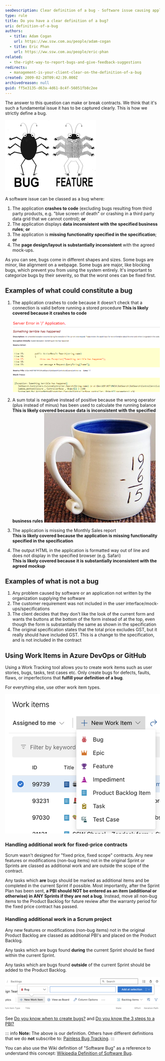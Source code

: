 ```yaml
---
seoDescription: Clear definition of a bug - Software issue causing application crashes, data inconsistencies, missing functionality, or page design/ layout issues that can be reproduced and reported within a specified timeframe.
type: rule
title: Do you have a clear definition of a bug?
uri: definition-of-a-bug
authors:
  - title: Adam Cogan
    url: https://ww.ssw.com.au/people/adam-cogan
  - title: Eric Phan
    url: https://ww.ssw.com.au/people/eric-phan
related:
  - the-right-way-to-report-bugs-and-give-feedback-suggestions
redirects:
  - management-is-your-client-clear-on-the-definition-of-a-bug
created: 2009-02-28T09:42:39.000Z
archivedreason: null
guid: ff5e3135-d63a-4d61-8c4f-56051fb8c2ee
---
```


The answer to this question can make or break contracts. We think that it's such a fundamental issue it has to be captured clearly. This is how we strictly define a bug.

<!--endintro-->

![](bug-feature.png)

A software issue can be classed as a bug where:

1. The application **crashes to code** (excluding bugs resulting from third party products, e.g. "blue screen of death" or crashing in a third party data grid that we cannot control); **or**
2. The application displays **data inconsistent with the specified business rules**; **or**
3. The application is **missing functionality specified in the specification**; **or**
4. The **page design/layout is substantially inconsistent** with the agreed mock-ups.

As you can see, bugs come in different shapes and sizes. Some bugs are minor, like alignment on a webpage. Some bugs are major, like blocking bugs, which prevent you from using the system entirely. It's important to categorize bugs by their severity, so that the worst ones can be fixed first.

## Examples of what **could** constitute a bug

1. The application crashes to code because it doesn't check that a connection is valid before running a stored procedure
   **This is likely covered because it crashes to code**

   ![Figure: Yellow screen of death](YellowScreenofDeath.jpg)

2. A sum total is negative instead of positive because the wrong operator (plus instead of minus) has been used to calculate the running balance
   **This is likely covered because data is inconsistent with the specified business rules**
   ![Figure: An incorrect sum is likely to be a bug](IncorrectSum.jpg)

3. The application is missing the Monthly Sales report  
   **This is likely covered because the application is missing functionality specified in the specification**

4. The output HTML in the application is formatted way out of line and does not display in the specified browser (e.g. Safari)  
   **This is likely covered because it is substantially inconsistent with the agreed mockup**

## Examples of what is **not** a bug

1. Any problem caused by software or an application not written by the organization supplying the software
2. The customer requirement was not included in the user interface/mock-ups/specifications
3. The client decides that they don't like the look of the current form and wants the buttons at the bottom of the form instead of at the top, even though the form is substantially the same as shown in the specification
4. The original specification states that the total price excludes GST, but it really should have included GST. This is a change to the specification, and is not included in the contract

## Using Work Items in Azure DevOps or GitHub

Using a Work Tracking tool allows you to create work items such as user stories, bugs, tasks, test cases etc. Only create bugs for defects, faults, flaws, or imperfections that **fulfill your definition of a bug**.

For everything else, use other work item types.

![Figure: Work item types](work-items-type-options.png)

### Handling additional work for fixed-price contracts

Scrum wasn't designed for "fixed price, fixed scope" contracts. Any new features or modifications (non-bug items) not in the original Sprint or Sprints are classed as additional work and are outside the scope of the contract.

Any tasks which **are** bugs should be marked as additional items and be completed in the current Sprint if possible. Most importantly, after the Sprint Plan has been sent, **a PBI should NOT be entered as an item (additional or otherwise) in ANY Sprints if they are not a bug**. Instead, move all non-bug items to the Product Backlog for future review after the warranty period for the fixed price contract has passed.

### Handling additional work in a Scrum project

Any new features or modifications (non-bug items) not in the original Product Backlog are classed as additional PBI's and placed on the Product Backlog.

Any tasks which are bugs found **during** the current Sprint should be fixed within the current Sprint.

Any tasks which are bugs found **outside** of the current Sprint should be added to the Product Backlog.

![Figure: Adding a bug to the Product Backlog in Azure DevOps](adding-pbi-to-backlog.png)

See [Do you know when to create bugs?](/during-a-sprint-do-you-know-when-to-create-bugs 'Do you know when to create bugs?') and [Do you know the 3 steps to a PBI?](/do-you-know-the-3-steps-to-a-pbi)

::: info
**Note:** The above is our definition. Others have different definitions that we do **not** subscribe to: [Painless Bug Tracking](https://www.joelonsoftware.com/2000/11/08/painless-bug-tracking/).
:::

You can also use the Wiki definition of "Software Bug" as a reference to understand this concept: [Wikipedia Definition of Software Bug](https://en.wikipedia.org/wiki/Software_bug).
